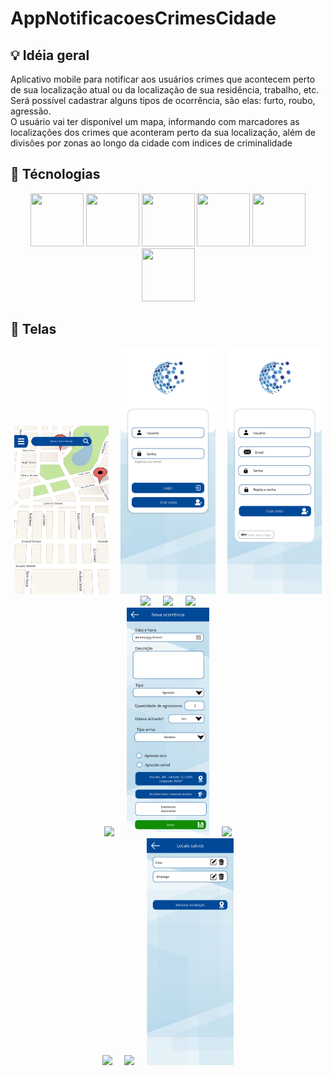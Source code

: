 # AppNotificacoesCrimesCidade

## :bulb: Idéia geral
Aplicativo mobile para notificar aos usuários crimes que acontecem perto de sua localização atual ou da localização de sua residência, trabalho, etc. </br>
Será possível cadastrar alguns tipos de ocorrência, são elas: furto, roubo, agressão. </br>
O usuário vai ter disponível um mapa, informando com marcadores as localizações dos crimes que aconteram perto da sua localização, além de divisões por zonas ao longo da cidade com indices de criminalidade

## :hammer: Técnologias
<div style="text-align: center;">
  <div style="display: inline_block">
    <img src="https://cdn.jsdelivr.net/gh/devicons/devicon@latest/icons/flutter/flutter-original.svg" width="85" height="85" />
    <img src="https://cdn.jsdelivr.net/gh/devicons/devicon@latest/icons/postgresql/postgresql-original.svg" width="85" height="85" />  
    <img src="https://cdn.jsdelivr.net/gh/devicons/devicon@latest/icons/github/github-original.svg" width="85" height="85"/>      
    <img src="https://cdn.jsdelivr.net/gh/devicons/devicon@latest/icons/canva/canva-original.svg" width="85" height="85"/>
    <img src="https://cdn.jsdelivr.net/gh/devicons/devicon@latest/icons/trello/trello-original.svg" width="85" height="85" />    
    <img src="https://cdn.jsdelivr.net/gh/devicons/devicon@latest/icons/firebase/firebase-original.svg" width="85" height="85"  />    
  </div>
</div>

## :art: Telas

<div style="text-align: center">
  <div style="display: inline-block;">
    <img src="https://github.com/Antonio-Zago/AppNotificacoesCrimesCidade/blob/main/imagens-telas/Home.png" 
         width="30%"  />
    &nbsp;&nbsp;&nbsp;
    <img src="https://github.com/Antonio-Zago/AppNotificacoesCrimesCidade/blob/main/imagens-telas/Login.png" 
         width="30%"  />
    &nbsp;&nbsp;&nbsp;
    <img src="https://github.com/Antonio-Zago/AppNotificacoesCrimesCidade/blob/main/imagens-telas/Login%20(2).png" 
         width="30%"  />
  </div>
</div>
<div style="text-align: center">
  <div style="display: inline-block;">
    <img src="https://github.com/Antonio-Zago/AppNotificacoesCrimesCidade/blob/main/imagens-telas/Lista%20de%20p%C3%A1ginas.png" 
         width="30%"  />
    &nbsp;&nbsp;&nbsp;
    <img src="https://github.com/Antonio-Zago/AppNotificacoesCrimesCidade/blob/main/imagens-telas/Cadastro%20de%20ocorr%C3%AAncia%20de%20assalto.png" 
         width="30%"  />
    &nbsp;&nbsp;&nbsp;
    <img src="https://github.com/Antonio-Zago/AppNotificacoesCrimesCidade/blob/main/imagens-telas/Cadastro%20de%20ocorr%C3%AAncia%20de%20assalto%202.png" 
         width="30%"  />
  </div>
</div>
<div style="text-align: center">
  <div style="display: inline-block;">
    <img src="https://github.com/Antonio-Zago/AppNotificacoesCrimesCidade/blob/main/imagens-telas/Cadastro%20de%20ocorr%C3%AAncia%20de%20roubo.png" 
         width="30%"  />
    &nbsp;&nbsp;&nbsp;
    <img src="https://github.com/Antonio-Zago/AppNotificacoesCrimesCidade/blob/main/imagens-telas/Cadastro%20de%20ocorr%C3%AAncia%20de%20sgress%C3%A3o.png" 
         width="30%"  />
    &nbsp;&nbsp;&nbsp;
    <img src="https://github.com/Antonio-Zago/AppNotificacoesCrimesCidade/blob/main/imagens-telas/Cadastro%20de%20ocorr%C3%AAncia%20outros.png" 
         width="30%"  />
  </div>
</div>
<div style="text-align: center">
  <div style="display: inline-block;">
    <img src="https://github.com/Antonio-Zago/AppNotificacoesCrimesCidade/blob/main/imagens-telas/Cadastro%20de%20ocorr%C3%AAncia%20outros%20(2).png" 
         width="30%"  />
    &nbsp;&nbsp;&nbsp;
    <img src="https://github.com/Antonio-Zago/AppNotificacoesCrimesCidade/blob/main/imagens-telas/Cadastro%20de%20ocorr%C3%AAncia%20outros%20(3).png" 
         width="30%"  />
    &nbsp;&nbsp;&nbsp;
    <img src="https://github.com/Antonio-Zago/AppNotificacoesCrimesCidade/blob/main/imagens-telas/Locais%20salvos.png" 
         width="30%"  />
  </div>
</div>
